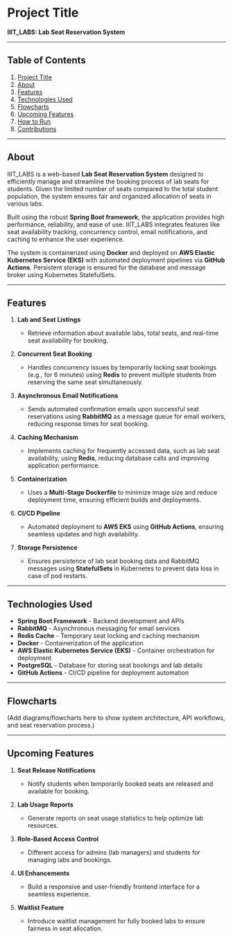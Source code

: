 # **Project Title**  
**IIIT_LABS: Lab Seat Reservation System**  

---

## **Table of Contents**  
1. [Project Title](#project-title)  
2. [About](#about)  
3. [Features](#features)  
4. [Technologies Used](#technologies-used)  
5. [Flowcharts](#flowcharts)  
6. [Upcoming Features](#upcoming-features)  
7. [How to Run](#how-to-run)  
8. [Contributions](#contributions)  

---

## **About**  
IIIT_LABS is a web-based **Lab Seat Reservation System** designed to efficiently manage and streamline the booking process of lab seats for students. Given the limited number of seats compared to the total student population, the system ensures fair and organized allocation of seats in various labs.  

Built using the robust **Spring Boot framework**, the application provides high performance, reliability, and ease of use. IIIT_LABS integrates features like seat availability tracking, concurrency control, email notifications, and caching to enhance the user experience.  

The system is containerized using **Docker** and deployed on **AWS Elastic Kubernetes Service (EKS)** with automated deployment pipelines via **GitHub Actions**. Persistent storage is ensured for the database and message broker using Kubernetes StatefulSets.  

---

## **Features**  

1. **Lab and Seat Listings**  
   - Retrieve information about available labs, total seats, and real-time seat availability for booking.  

2. **Concurrent Seat Booking**  
   - Handles concurrency issues by temporarily locking seat bookings (e.g., for 6 minutes) using **Redis** to prevent multiple students from reserving the same seat simultaneously.  

3. **Asynchronous Email Notifications**  
   - Sends automated confirmation emails upon successful seat reservations using **RabbitMQ** as a message queue for email workers, reducing response times for seat booking.  

4. **Caching Mechanism**  
   - Implements caching for frequently accessed data, such as lab seat availability, using **Redis**, reducing database calls and improving application performance.  

5. **Containerization**  
   - Uses a **Multi-Stage Dockerfile** to minimize image size and reduce deployment time, ensuring efficient builds and deployments.  

6. **CI/CD Pipeline**  
   - Automated deployment to **AWS EKS** using **GitHub Actions**, ensuring seamless updates and high availability.

7. **Storage Persistence**  
   - Ensures persistence of lab seat booking data and RabbitMQ messages using **StatefulSets** in Kubernetes to prevent data loss in case of pod restarts.  

---

## **Technologies Used**  

- **Spring Boot Framework** - Backend development and APIs  
- **RabbitMQ** - Asynchronous messaging for email services  
- **Redis Cache** - Temporary seat locking and caching mechanism  
- **Docker** - Containerization of the application  
- **AWS Elastic Kubernetes Service (EKS)** - Container orchestration for deployment  
- **PostgreSQL** - Database for storing seat bookings and lab details  
- **GitHub Actions** - CI/CD pipeline for deployment automation  

---

## **Flowcharts**  
(Add diagrams/flowcharts here to show system architecture, API workflows, and seat reservation process.)  

---

## **Upcoming Features**  

1. **Seat Release Notifications**  
   - Notify students when temporarily booked seats are released and available for booking.  

2. **Lab Usage Reports**  
   - Generate reports on seat usage statistics to help optimize lab resources.  

3. **Role-Based Access Control**  
   - Different access for admins (lab managers) and students for managing labs and bookings.  

4. **UI Enhancements**  
   - Build a responsive and user-friendly frontend interface for a seamless experience.  

5. **Waitlist Feature**  
   - Introduce waitlist management for fully booked labs to ensure fairness in seat allocation.  
